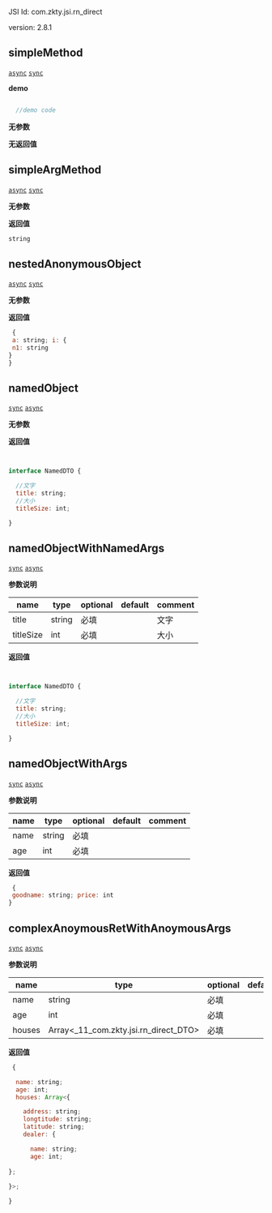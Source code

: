 

JSI Id: com.zkty.jsi.rn_direct

version: 2.8.1



## simpleMethod
[`async`](/docs/modules/模块-规范?id=jsi-调用) [`sync`](/docs/modules/模块-规范?id=jsi-调用)


**demo**
``` js

  //demo code

``` 

**无参数**

**无返回值**



## simpleArgMethod
[`async`](/docs/modules/模块-规范?id=jsi-调用) [`sync`](/docs/modules/模块-规范?id=jsi-调用)



**无参数**

**返回值**
``` js
string
``` 



## nestedAnonymousObject
[`async`](/docs/modules/模块-规范?id=jsi-调用) [`sync`](/docs/modules/模块-规范?id=jsi-调用)



**无参数**

**返回值**
``` js
 {
 a: string; i: {
 n1: string 
} 
}
``` 



## namedObject
[`sync`](/docs/modules/模块-规范?id=jsi-调用) [`async`](/docs/modules/模块-规范?id=jsi-调用)



**无参数**

**返回值**
``` js


interface NamedDTO {

  //文字
  title: string;
  //大小
  titleSize: int;

}
``` 



## namedObjectWithNamedArgs
[`sync`](/docs/modules/模块-规范?id=jsi-调用) [`async`](/docs/modules/模块-规范?id=jsi-调用)



**参数说明**

| name                        | type      | optional | default   | comment  |
| --------------------------- | --------- | -------- | --------- |--------- |
| title | string | 必填 |  | 文字 |
| titleSize | int | 必填 |  | 大小 |
**返回值**
``` js


interface NamedDTO {

  //文字
  title: string;
  //大小
  titleSize: int;

}
``` 



## namedObjectWithArgs
[`sync`](/docs/modules/模块-规范?id=jsi-调用) [`async`](/docs/modules/模块-规范?id=jsi-调用)



**参数说明**

| name                        | type      | optional | default   | comment  |
| --------------------------- | --------- | -------- | --------- |--------- |
| name | string | 必填 |  |  |
| age | int | 必填 |  |  |
**返回值**
``` js
 {
 goodname: string; price: int 
}
``` 



## complexAnoymousRetWithAnoymousArgs
[`sync`](/docs/modules/模块-规范?id=jsi-调用) [`async`](/docs/modules/模块-规范?id=jsi-调用)



**参数说明**

| name                        | type      | optional | default   | comment  |
| --------------------------- | --------- | -------- | --------- |--------- |
| name | string | 必填 |  |  |
| age | int | 必填 |  |  |
| houses | Array\<_11_com.zkty.jsi.rn_direct_DTO\> | 必填 |  |  |
**返回值**
``` js
 {

  name: string;
  age: int;
  houses: Array<{

    address: string;
    longtitude: string;
    latitude: string;
    dealer: {

      name: string;
      age: int;
    
};
  
}>;

}
``` 


    
